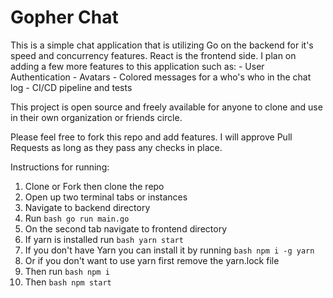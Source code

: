 # Gopher Chat
This is a simple chat application that is utilizing Go on the backend for it's speed and concurrency features. React is the frontend side.
I plan on adding a few more features to this application such as:
    - User Authentication
    - Avatars
    - Colored messages for a who's who in the chat log
    - CI/CD pipeline and tests

This project is open source and freely available for anyone to clone and use in their own organization or friends circle. 

Please feel free to fork this repo and add features. I will approve Pull Requests as long as they pass any checks in place. 

Instructions for running:
1. Clone or Fork then clone the repo
2. Open up two terminal tabs or instances
3. Navigate to backend directory
4. Run ```bash go run main.go```
5. On the second tab navigate to frontend directory
6. If yarn is installed run ```bash yarn start```
7. If you don't have Yarn you can install it by running ```bash npm i -g yarn```
8. Or if you don't want to use yarn first remove the yarn.lock file
9. Then run ```bash npm i```
10. Then ```bash npm start```